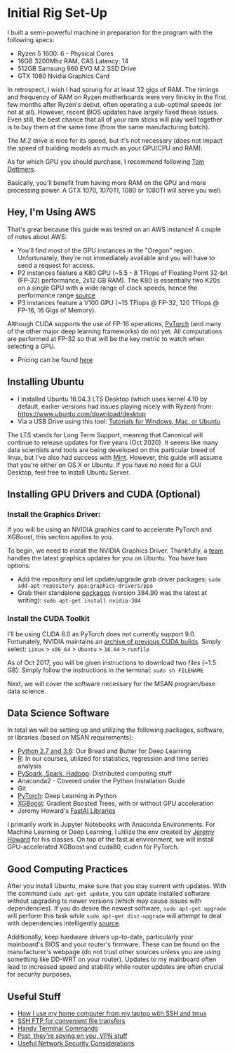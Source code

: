 # Initial Rig Set-Up

I built a semi-powerful machine in preparation for the program with the following specs:

* Ryzen 5 1600: 6 - Physical Cores
* 16GB 3200Mhz RAM, CAS Latency: 14
* 512GB Samsung 960 EVO M.2 SSD Drive
* GTX 1080 Nvidia Graphics Card

In retrospect, I wish I had sprung for at least 32 gigs of RAM.  The timings and frequency of RAM on Ryzen motherboards were very finicky in the first few months after Ryzen's debut, often operating a sub-optimal speeds (or not at all). However, recent BIOS updates have largely fixed these issues.  Even still, the best chance that all of your ram sticks will play well together is to buy them at the same time (from the same manufacturing batch).

The M.2 drive is nice for its speed, but it's not necessary (does not impact the speed of building models as much as your GPU/CPU and RAM).

As for which GPU you should purchase, I recommend following [Tom Dettmers](http://timdettmers.com/2017/04/09/which-gpu-for-deep-learning/).

Basically, you'll benefit from having more RAM on the GPU and more processing power.  A GTX 1070, 1070TI, 1080 or 1080TI will serve you well.  

## Hey, I'm Using AWS

That's great because this guide was tested on an AWS instance!  A couple of notes about AWS:

* You'll find most of the GPU instances in the "Oregon" region.  Unfortunately, they're not immediately available and you will have to send a request for access.
* P2 instances feature a K80 GPU (~5.5 - 8 TFlops of Floating Point 32-bit (FP-32) performance, 2x12 GB RAM). The K80 is essentially two K20s on a single GPU with a wide range of clock speeds, hence the performance range [source](https://aws.amazon.com/ec2/instance-types/p2/)
* P3 instances feature a V100 GPU (~15 TFlops @ FP-32, 120 TFlops @ FP-16, 16 Gigs of Memory).  

Although CUDA supports the use of FP-16 operations, [PyTorch](https://github.com/pytorch/pytorch/issues/1539) (and many of the other major deep learning frameworks) do not yet.  All computations are performed at FP-32 so that will be the key metric to watch when selecting a GPU.

* Pricing can be found [here](https://aws.amazon.com/ec2/pricing/on-demand/)


## Installing Ubuntu

* I installed Ubuntu 16.04.3 LTS Desktop (which uses kernel 4.10 by default, earlier versions had issues playing nicely with Ryzen) from: <https://www.ubuntu.com/download/desktop>
* Via a USB Drive using this tool:
[Tutorials for Windows, Mac, or Ubuntu](https://tutorials.ubuntu.com/tutorial/tutorial-create-a-usb-stick-on-windows)

The LTS stands for Long Term Support, meaning that Canonical will continue to release updates for five years (Oct 2020).  It seems like many data scientists and tools are being developed on this particular breed of linux, but I've also had success with [Mint](https://linuxmint.com/).  However, this guide will assume that you're either on OS X or Ubuntu.  If you have no need for a GUI Desktop, feel free to install Ubuntu Server.

## Installing GPU Drivers and CUDA (Optional)

### Install the Graphics Driver:

If you will be using an NVIDIA graphics card to accelerate PyTorch and XGBoost, this section applies to you.

To begin, we need to install the NVIDIA Graphics Driver.  Thankfully, a [team](https://launchpad.net/~graphics-drivers/+archive/ubuntu/ppa) handles the latest graphics updates for you on Ubuntu.  You have two options:

* Add the repository and let update/upgrade grab driver packages: `sudo add-apt-repository ppa:graphics-drivers/ppa`
* Grab their standalone [packages](https://packages.ubuntu.com/xenial/misc/) (version 384.90 was the latest at writing): `sudo apt-get install nvidia-384`

### Install the CUDA Toolkit

I'll be using CUDA 8.0 as PyTorch does not currently support 9.0.  Fortunately, NVIDIA maintains an [archive of previous CUDA builds](https://developer.nvidia.com/cuda-80-ga2-download-archive).  Simply select: `Linux` > `x86_64` > `Ubuntu` > `16.04` > `runfile`

As of Oct 2017, you will be given instructions to download two files (~1.5 GB).  Simply follow the instructions in the terminal: `sudo sh FILENAME`

Next, we will cover the software necessary for the MSAN program/base data science.

## Data Science Software

In total we will be setting up and utilizing the following packages, software, or libraries (based on MSAN requirements):

* [Python 2.7 and 3.6](): Our Bread and Butter for Deep Learning
* [R](): In our courses, utilized for statistics, regression and time series analysis
* [PySpark, Spark, Hadoop](): Distributed computing stuff
* Anaconda2 - Covered under the Python Installation Guide
* Git
* [PyTorch](): Deep Learning in Python
* [XGBoost](xgboost.md): Gradient Boosted Trees, with or without GPU acceleration
* Jeremy Howard's [FastAI Libraries](https://github.com/fastai/fastai)

I primarily work in Jupyter Notebooks with Anaconda Environments.  For Machine Learning or Deep Learning, I utilize the env created by [Jeremy Howard](http://course.fast.ai/) for his classes.  On top of the fast.ai environment, we will install GPU-accelerated XGBoost and cuda80, cudnn for PyTorch.

## Good Computing Practices

After you install Ubuntu, make sure that you stay current with updates.  With the command `sudo apt-get update`, you can update installed software without upgrading to newer versions (which may cause issues with dependencies).  If you do desire the newest software, `sudo apt-get upgrade` will perform this task while `sudo apt-get dist-upgrade` will attempt to deal with dependencies intelligently [source](https://askubuntu.com/questions/222348/what-does-sudo-apt-get-update-do). 

Additionally, keep hardware drivers up-to-date, particularly your mainboard's BIOS and your router's firmware.  These can be found on the manufacturer's webpage (do not trust other sources unless you are using something like DD-WRT on your router).  Updates to my mainboard often lead to increased speed and stability while router updates are often crucial for security purposes.  

## Useful Stuff

* [How I use my home computer from my laptop with SSH and tmux]()
* [SSH FTP for convenient file transfers]()
* [Handy Terminal Commands]()
* [Psst, they're spying on you, VPN stuff]()
* [Useful Network Security Considerations]()